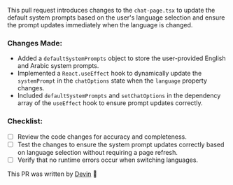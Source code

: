 This pull request introduces changes to the `chat-page.tsx` to update the default system prompts based on the user's language selection and ensure the prompt updates immediately when the language is changed.

### Changes Made:
- Added a `defaultSystemPrompts` object to store the user-provided English and Arabic system prompts.
- Implemented a `React.useEffect` hook to dynamically update the `systemPrompt` in the `chatOptions` state when the `language` property changes.
- Included `defaultSystemPrompts` and `setChatOptions` in the dependency array of the `useEffect` hook to ensure prompt updates correctly.

### Checklist:
- [ ] Review the code changes for accuracy and completeness.
- [ ] Test the changes to ensure the system prompt updates correctly based on language selection without requiring a page refresh.
- [ ] Verify that no runtime errors occur when switching languages.

This PR was written by [Devin](https://devin.ai/) :angel:
